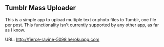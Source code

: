 Tumblr Mass Uploader
--------------------
This is a simple app to upload multiple text or photo files to Tumblr, one file per post. This functionality isn't currently supported by any other app, as far as I know.

URL: http://fierce-ravine-5098.herokuapp.com
